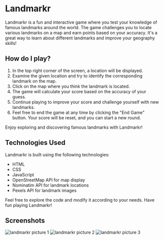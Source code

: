 # Landmarkr

Landmarkr is a fun and interactive game where you test your knowledge of famous landmarks around the world. The game challenges you to locate various landmarks on a map and earn points based on your accuracy. It's a great way to learn about different landmarks and improve your geography skills!

## How do I play?

1. In the top right corner of the screen, a location will be displayed.
2. Examine the given location and try to identify the corresponding landmark on the map.
3. Click on the map where you think the landmark is located.
4. The game will calculate your score based on the accuracy of your guess.
5. Continue playing to improve your score and challenge yourself with new landmarks.
6. Feel free to end the game at any time by clicking the "End Game" button. Your score will be reset, and you can start a new round.

Enjoy exploring and discovering famous landmarks with Landmarkr!

## Technologies Used

Landmarkr is built using the following technologies:

- HTML
- CSS
- JavaScript
- OpenStreetMap API for map display
- Nominatim API for landmark locations
- Pexels API for landmark images

Feel free to explore the code and modify it according to your needs. Have fun playing Landmarkr!

## Screenshots
![landmarkr picture 1](https://github.com/rutamt/landmarkr/assets/95180713/b551bcbc-4400-44e3-a4e5-be1386902a05)
![landmarkr picture 2](https://github.com/rutamt/landmarkr/assets/95180713/9468a047-29be-4423-ba6a-cef5ab7ebb47)
![landmarkr picture 3](https://github.com/rutamt/landmarkr/assets/95180713/78dda71c-435b-44a8-aa0a-a2f6395a8334)
